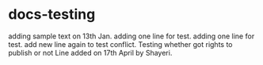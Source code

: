# docs-testing
adding sample text on 13th Jan.
adding one line for test.
adding one line for test.
add new line again to test conflict.
Testing whether got rights to publish or not
Line added on 17th April by Shayeri.
